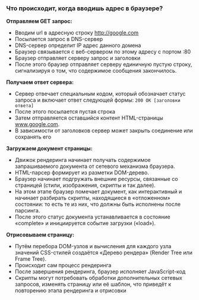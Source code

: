 ### Что происходит, когда вводишь адрес в браузере?

**Отправляем GET запрос:**
- Вводим url в адресную строку http://google.com
- Посылается запрос в DNS-сервер
- DNS-сервер определит IP адрес данного домена
- Браузер связывается с веб-сервером по этому адресу с портом :80
- Браузер отправляет серверу запрос и заголовки
- После этого браузер отправляет серверу единичную пустую строку, сигнализируя о том, что содержимое сообщения закончилось.

**Получаем ответ сервера:**
- Сервер отвечает специальным кодом, который обозначает статус запроса и включает ответ следующей 
  формы: `200 OK [заголовки ответа]`
- После этого посылается пустая строка
- Затем отправляется оставшийся контент HTML-страницы www.google.com. 
- В зависимости от заголовков сервер может закрыть соединение или сохранять его

**Загружаем документ страницы:**
- Движок рендеринга начинает получать содержимое запрашиваемого документа от сетевого механизма 
браузера. 
- HTML-парсер формирует из разметки DOM-дерево.
- Браузер начинает подгружать внешние ресурсы, связанные со страницей (стили, 
  изображения, скрипты и так далее).
- На этом этапе браузер помечает документ, как интерактивный и начинает разбирать скрипты, 
  находящиеся в «отложенном» состоянии: то есть те из них, что должны быть исполнены после парсинга. 
- После этого статус документа устанавливается в состояние «complete» и инициируется событие 
  загрузки («load»).

**Отрисовываем страницу:**
- Путём перебора DOM-узлов и вычисления для каждого узла значений CSS-стилей создаётся «Дерево 
  рендера» (Render Tree или Frame Tree).
- Происходит сам процесс рендеринга
- После завершения рендеринга, браузер исполняет JavaScript-код
- Скрипты могут потребовать обработки дополнительных сетевых запросов, изменять страницу или её 
  шаблон, что приведёт к повторению этапа рендеринга и отрисовки
  